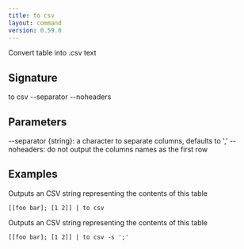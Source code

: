```yaml
---
title: to csv
layout: command
version: 0.59.0
---
```


Convert table into .csv text 

## Signature

to csv --separator --noheaders

## Parameters

  --separator {string}: a character to separate columns, defaults to ','
  --noheaders: do not output the columns names as the first row

## Examples

Outputs an CSV string representing the contents of this table
```shell
[[foo bar]; [1 2]] | to csv
```

Outputs an CSV string representing the contents of this table
```shell
[[foo bar]; [1 2]] | to csv -s ';' 
```

